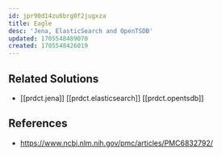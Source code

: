 ```yaml
---
id: jpr90d14zu6brg0f2jugxza
title: Eagle
desc: 'Jena, ElasticSearch and OpenTSDB'
updated: 1705548489070
created: 1705548426019
---
```


## Related Solutions

- [[prdct.jena]] [[prdct.elasticsearch]] [[prdct.opentsdb]]

## References

- https://www.ncbi.nlm.nih.gov/pmc/articles/PMC6832792/